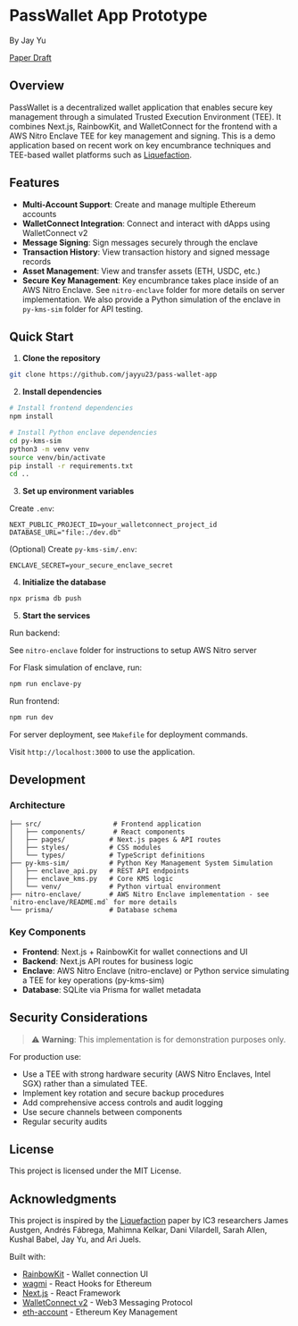 # PassWallet App Prototype

By Jay Yu

[Paper Draft](https://cs191w.stanford.edu/projects/Yu,%20Jay_Systems%20191W.pdf)

## Overview
PassWallet is a decentralized wallet application that enables secure key management through a simulated Trusted Execution Environment (TEE). It combines Next.js, RainbowKit, and WalletConnect for the frontend with a AWS Nitro Enclave TEE for key management and signing. This is a demo application based on recent work on key encumbrance techniques and TEE-based wallet platforms such as [Liquefaction](https://github.com/key-encumbrance/liquefaction).

## Features

- **Multi-Account Support**: Create and manage multiple Ethereum accounts
- **WalletConnect Integration**: Connect and interact with dApps using WalletConnect v2
- **Message Signing**: Sign messages securely through the enclave
- **Transaction History**: View transaction history and signed message records
- **Asset Management**: View and transfer assets (ETH, USDC, etc.)
- **Secure Key Management**: Key encumbrance takes place inside of an AWS Nitro Enclave. See `nitro-enclave` folder for more details on server implementation. We also provide a Python simulation of the enclave in `py-kms-sim` folder for API testing.

## Quick Start

1. **Clone the repository**
```bash
git clone https://github.com/jayyu23/pass-wallet-app
```

2. **Install dependencies**
```bash
# Install frontend dependencies
npm install

# Install Python enclave dependencies
cd py-kms-sim
python3 -m venv venv
source venv/bin/activate
pip install -r requirements.txt
cd ..
```

3. **Set up environment variables**

Create `.env`:
```
NEXT_PUBLIC_PROJECT_ID=your_walletconnect_project_id
DATABASE_URL="file:./dev.db"
```

(Optional) Create `py-kms-sim/.env`:
```
ENCLAVE_SECRET=your_secure_enclave_secret
```

4. **Initialize the database**
```bash
npx prisma db push
```

5. **Start the services**

Run backend:

See `nitro-enclave` folder for instructions to setup AWS Nitro server

For Flask simulation of enclave, run:
```bash
npm run enclave-py
```

Run frontend:
```bash
npm run dev
```

For server deployment, see `Makefile` for deployment commands.

Visit `http://localhost:3000` to use the application.

## Development

### Architecture

```
├── src/                  # Frontend application
│   ├── components/       # React components
│   ├── pages/           # Next.js pages & API routes
│   ├── styles/          # CSS modules
│   └── types/           # TypeScript definitions
├── py-kms-sim/          # Python Key Management System Simulation
│   ├── enclave_api.py   # REST API endpoints
│   ├── enclave_kms.py   # Core KMS logic
│   └── venv/            # Python virtual environment
├── nitro-enclave/       # AWS Nitro Enclave implementation - see `nitro-enclave/README.md` for more details
└── prisma/              # Database schema
```

### Key Components

- **Frontend**: Next.js + RainbowKit for wallet connections and UI
- **Backend**: Next.js API routes for business logic
- **Enclave**: AWS Nitro Enclave (nitro-enclave) or Python service simulating a TEE for key operations (py-kms-sim)
- **Database**: SQLite via Prisma for wallet metadata


## Security Considerations

> ⚠️ **Warning**: This implementation is for demonstration purposes only.

For production use:

- Use a TEE with strong hardware security (AWS Nitro Enclaves, Intel SGX) rather than a simulated TEE.
- Implement key rotation and secure backup procedures
- Add comprehensive access controls and audit logging
- Use secure channels between components
- Regular security audits

## License

This project is licensed under the MIT License.

## Acknowledgments

This project is inspired by the [Liquefaction](https://github.com/key-encumbrance/liquefaction) paper by IC3 researchers James Austgen, Andrés Fábrega, Mahimna Kelkar, Dani Vilardell, Sarah Allen, Kushal Babel, Jay Yu, and Ari Juels.

Built with:
- [RainbowKit](https://rainbowkit.com) - Wallet connection UI
- [wagmi](https://wagmi.sh) - React Hooks for Ethereum
- [Next.js](https://nextjs.org) - React Framework
- [WalletConnect v2](https://walletconnect.com) - Web3 Messaging Protocol
- [eth-account](https://github.com/ethereum/eth-account) - Ethereum Key Management
